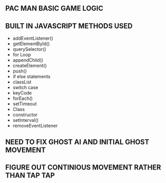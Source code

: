 ## PAC MAN BASIC GAME LOGIC

## BUILT IN JAVASCRIPT METHODS USED
- addEventListener()
- getElementById()
- querySelector()
- for Loop
- appendChild()
- createElement()
- push()
- if else statements
- classList
- switch case
- keyCode
- forEach()
- setTimeout
- Class
- constructor
- setInterval()
- removeEventListener

## NEED TO FIX GHOST AI AND INITIAL GHOST MOVEMENT
## FIGURE OUT CONTINIOUS MOVEMENT RATHER THAN TAP TAP